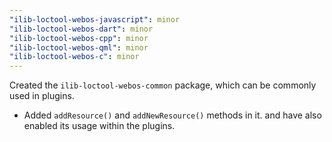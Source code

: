 ```yaml
---
"ilib-loctool-webos-javascript": minor
"ilib-loctool-webos-dart": minor
"ilib-loctool-webos-cpp": minor
"ilib-loctool-webos-qml": minor
"ilib-loctool-webos-c": minor
---
```


Created the `ilib-loctool-webos-common` package, which can be commonly used in plugins.
 - Added `addResource()` and `addNewResource()` methods in it. and have also enabled its usage within the plugins.
